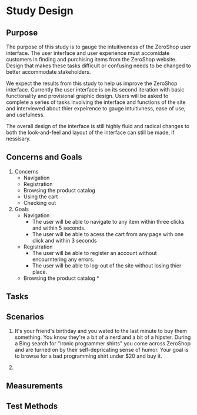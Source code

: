 [//]: # "study_design.md"
[//]: # "Author: Mackenzie Goode"
[//]: # "Made for conversion with Pandoc"

Study Design
============

Purpose
-------

The purpose of this study is to gauge the intuitiveness of the ZeroShop user interface. The user interface and user experience must accomidate customers in finding and purchising items from the ZeroShop website. Design that makes these tasks difficult or confusing needs to be changed to better accommodate stakeholders.

We expect the results from this study to help us improve the ZeroShop interface. Currently the user interface is on its second iteration with basic functionality and provisional graphic design. Users will be asked to complete a series of tasks involving the interface and functions of the site and interviewed about thier expeirence to gauge intuitivness, ease of use, and usefulness.

The overall design of the interface is still highly fluid and radical changes to both the look-and-feel and layout of the interface can still be made, if nessisary.

Concerns and Goals
------------------

1. Concerns
	+ Navigation
	+ Registration
	+ Browsing the product catalog
	+ Using the cart
	+ Checking out
2. Goals
	+ Navigation
		* The user will be able to navigate to any item within three clicks and within 5 seconds.
		* The user will be able to acess the cart from any page with one click and within 3 seconds
	+ Registration
		* The user will be able to register an account without encourntering any errors.
		* The user will be able to log-out of the site without losing thier place.
	+ Browsing the product catalog
		* 


Tasks
-----

Scenarios
---------

1. It's your friend's birthday and you wated to the last minute to buy them something. You know they're a bit of a nerd and a bit of a hipster. During a Bing search for "Ironic programmer shirts" you come across ZeroShop and are turned on by their self-depricating sense of humor. Your goal is to browse for a bad programming shirt under $20 and buy it.

2. 

Measurements
------------

Test Methods
------------

